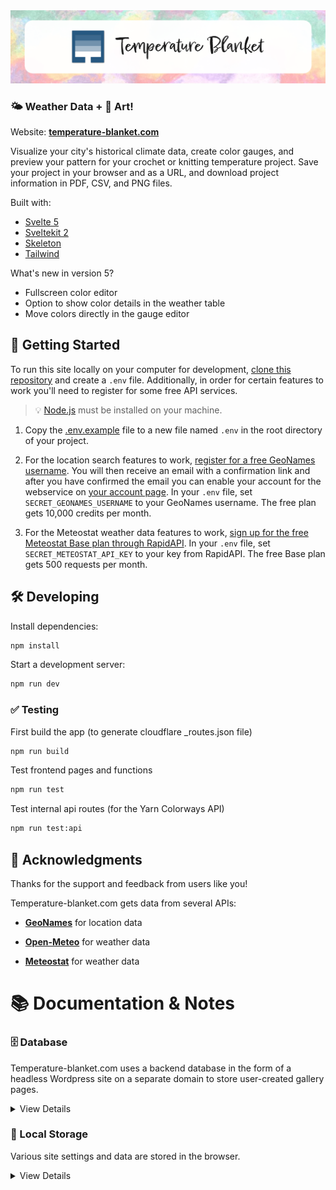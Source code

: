 <img src="static/images/banner.png" alt="Temperature Blanket Website Logo" />

### 🌤️ Weather Data + 🧶 Art!

Website: **[temperature-blanket.com](https://temperature-blanket.com)**

Visualize your city's historical climate data, create color gauges, and preview your pattern for your crochet or knitting temperature project. Save your project in your browser and as a URL, and download project information in PDF, CSV, and PNG files.

Built with:

- [Svelte 5](https://svelte.dev/)
- [Sveltekit 2](https://svelte.dev/)
- [Skeleton](https://github.com/skeletonlabs/skeleton)
- [Tailwind](https://github.com/tailwindlabs/tailwindcss)

What's new in version 5?

- Fullscreen color editor
- Option to show color details in the weather table
- Move colors directly in the gauge editor

## 🚀 Getting Started

To run this site locally on your computer for development, [clone this repository](https://docs.github.com/en/repositories/creating-and-managing-repositories/cloning-a-repository) and create a `.env` file. Additionally, in order for certain features to work you'll need to register for some free API services.

> 💡 [Node.js](https://nodejs.org/en/download/package-manager) must be installed on your machine.

1. Copy the [.env.example](.env.example) file to a new file named `.env` in the root directory of your project.

2. For the location search features to work, [register for a free GeoNames username](http://www.geonames.org/login). You will then receive an email with a confirmation link and after you have confirmed the email you can enable your account for the webservice on [your account page](http://www.geonames.org/manageaccount). In your `.env` file, set `SECRET_GEONAMES_USERNAME` to your GeoNames username. The free plan gets 10,000 credits per month.

3. For the Meteostat weather data features to work, [sign up for the free Meteostat Base plan through RapidAPI](https://rapidapi.com/meteostat/api/meteostat/pricing). In your `.env` file, set `SECRET_METEOSTAT_API_KEY` to your key from RapidAPI. The free Base plan gets 500 requests per month.

## 🛠️ Developing

Install dependencies:

```bash
npm install
```

Start a development server:

```bash
npm run dev
```

### ✅ Testing

First build the app (to generate cloudflare \_routes.json file)

```bash
npm run build
```

Test frontend pages and functions

```bash
npm run test
```

Test internal api routes (for the Yarn Colorways API)

```bash
npm run test:api
```

## 🙌 Acknowledgments

Thanks for the support and feedback from users like you!

Temperature-blanket.com gets data from several APIs:

- **[GeoNames](https://www.geonames.org/)** for location data

- **[Open-Meteo](https://open-meteo.com)** for weather data

- **[Meteostat](https://meteostat.net)** for weather data

# 📚 Documentation & Notes

### 🗄️ Database

Temperature-blanket.com uses a backend database in the form of a headless Wordpress site on a separate domain to store user-created gallery pages.

<details>
<summary>View Details</summary>

> ℹ️ The information below is intended for documentation only. You can test and develop this project locally without setting up your own backend database.

Here are the steps for setting up the headless Wordpress site:

- Install Wordpress on a separate domain.
- I use the following plugins
  - [EWWW Image Optimizer](https://wordpress.org/plugins/ewww-image-optimizer/) - To compress and optimize project preview images
  - [Redirection](https://wordpress.org/plugins/redirection/) - To redirect the headless Wordpress home page to the temperature-blanket.com site, and to redirect project pages to their corresponding gallery pages on temperature-blanket.com.
  - Temperature Blanket Custom Plugin - I created a Wordpress plugin which handles the necessary setup and allows for creation of project gallery pages through a custom REST endpoint.
  - [Wordfence](https://wordpress.org/plugins/wordfence/) - For general site security
  - [Wordpress Popular Posts](https://wordpress.org/plugins/wordpress-popular-posts/) - For tracking popular projects
  - [WP-GraphQL](https://wordpress.org/plugins/wp-graphql/) - For interacting with the Wordpress backend
- Add the following line to `wp-config.php`:

```
define('PROJECT_CREATION_AUTH_KEY', 'auth_key');
```

- In this project's `.env` file, `SECRET_WORDPRESS_PROJECT_CREATION_AUTH_KEY` should be the same `'auth_key'` value. Without the correct auth key, the Wordpress site won't accept POST requests for new project gallery pages.

> 💡 When developing locally, POST requests to create new temperature blanket project gallery pages will be rejected. This is normal, because you don't have the necessary authentication key.

</details>

### 💾 Local Storage

Various site settings and data are stored in the browser.

<details>
<summary>View Details</summary>

| Key Name                | Description                                                                 | Default Value | Possible Values                                                                                         | Version Added\* |
| ----------------------- | --------------------------------------------------------------------------- | ------------- | ------------------------------------------------------------------------------------------------------- | --------------- |
| skeletonTheme           | The theme for the site                                                      | `"classic"`   | `"classic"` or one of the presets in plugins.themes.presets in [tailwind.config.js](tailwind.config.js) | < 3.28.3        |
| theme                   | Whether to use the light or dark version of the theme, or follow the system | `"light"`     | `"light"`, `"dark"`, `"system"`                                                                         | < 3.28.3        |
| layout                  | How to display groups of items                                              | `list`        | `list`, `grid`                                                                                          | < 3.28.3        |
| projects                | Projects the user has saved                                                 | `[]`          | array of [`SavedProject`](src/lib/types/project-types.d.ts) objects                                     | < 3.28.3        |
| disable_toast_analytics | Weather to always hide the notification about analytics                     | `false`       | `true`, `false`                                                                                         | 3.28.3          |
| [/weather]units         | Units for the weather forecast page                                         | `imperial`    | `imperial`, `metric`                                                                                    | < 3.28.3        |
| [/weather]hour_format   | Time format for the weather forecast page                                   | `12`          | `12`, `24`                                                                                              | < 3.28.3        |
| [/weather]locations     | Locations the user has added for the weather forecast page                  | `[]`          | array of [`Location`](src/lib/types/location-types.d.ts) objects                                        | < 3.28.3        |

_\*Items with a < before the version means sometime before that version, I'm not sure exactly when because I wasn't keeping track before version 3.28.3._

</details>
